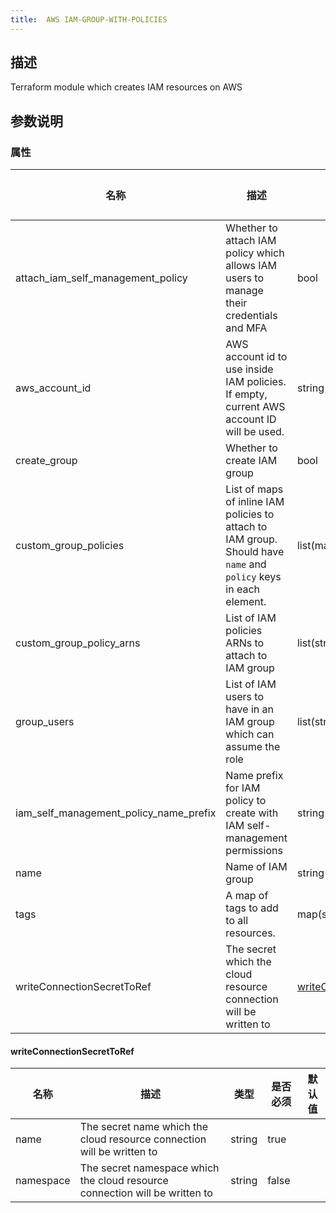```yaml
---
title:  AWS IAM-GROUP-WITH-POLICIES
---
```


## 描述

Terraform module which creates IAM resources on AWS

## 参数说明


### 属性

 名称 | 描述 | 类型 | 是否必须 | 默认值 
 ------------ | ------------- | ------------- | ------------- | ------------- 
 attach_iam_self_management_policy | Whether to attach IAM policy which allows IAM users to manage their credentials and MFA | bool | false |  
 aws_account_id | AWS account id to use inside IAM policies. If empty, current AWS account ID will be used. | string | false |  
 create_group | Whether to create IAM group | bool | false |  
 custom_group_policies | List of maps of inline IAM policies to attach to IAM group. Should have `name` and `policy` keys in each element. | list(map(string)) | false |  
 custom_group_policy_arns | List of IAM policies ARNs to attach to IAM group | list(string) | false |  
 group_users | List of IAM users to have in an IAM group which can assume the role | list(string) | false |  
 iam_self_management_policy_name_prefix | Name prefix for IAM policy to create with IAM self-management permissions | string | false |  
 name | Name of IAM group | string | false |  
 tags | A map of tags to add to all resources. | map(string) | false |  
 writeConnectionSecretToRef | The secret which the cloud resource connection will be written to | [writeConnectionSecretToRef](#writeConnectionSecretToRef) | false |  


#### writeConnectionSecretToRef

 名称 | 描述 | 类型 | 是否必须 | 默认值 
 ------------ | ------------- | ------------- | ------------- | ------------- 
 name | The secret name which the cloud resource connection will be written to | string | true |  
 namespace | The secret namespace which the cloud resource connection will be written to | string | false |  
